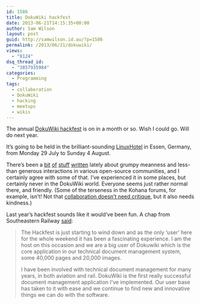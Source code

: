 ```yaml
---
id: 1586
title: DokuWiki hackfest
date: 2013-06-21T14:15:35+00:00
author: Sam Wilson
layout: post
guid: http://samwilson.id.au/?p=1586
permalink: /2013/06/21/dokuwiki/
views:
  - "8124"
dsq_thread_id:
  - "3857935984"
categories:
  - Programming
tags:
  - collaboration
  - DokuWiki
  - hacking
  - meetups
  - wikis
---
```

The annual [DokuWiki hackfest](https://www.dokuwiki.org/devel:hackfest) is on in a month or so. Wish I could go. Will do next year.

It’s going to be held in the brilliant-sounding [LinuxHotel](http://www.linuxhotel.de/) in Essen, Germany, from Monday 29 July to Sunday 4 August.

There’s been a [bit](http://news.slashdot.org/story/13/06/18/2049242/kwin-maintainer-fanboys-and-trolls-are-the-cancer-killing-free-software "Slashdot: Fanboys and Trolls Are the Cancer Killing Free Software") [of](http://blog.martin-graesslin.com/blog/2013/06/fanboys-in-free-software/ "Martin Gräßlin, KWin maintainer") [stuff](http://www.wptavern.com/bad-attitudes-are-not-welcome "Bad Attitudes Are Not Welcome, by Jeffro on June 20, 2013") [written](http://wpdaily.co/attitude-adjustment/) lately about grumpy meanness and less-than generous interactions in various open-source communities, and I certainly agree with some of that. I’ve experienced it in some places, but certainly never in the DokuWiki world. Everyone seems just rather normal there, and friendly. (Some of the terseness in the Kohana forums, for example, isn’t! Not that [collaboration doesn’t need critique](http://8bit.io/collaboration-without-critique-is-dead/), but it also needs kindness.)

Last year’s hackfest sounds like it would’ve been fun. A chap from Southeastern Railway [said](https://forum.dokuwiki.org/post/33273 "A post on the DokuWiki forum"):

<blockquote cite="https://forum.dokuwiki.org/post/33273">
  <p>
    The Hackfest is just starting to wind down and as the only ‘user’ here for the whole weekend it has been a fascinating experience. I am the host on this occasion and we are a big user of Dokuwiki which is the core application in our technical document management system, some 40,000 pages and 20,000 images.
  </p>
  
  <p>
    I have been involved with technical document management for many years, in both aviation and rail. DokuWiki is the first really successful document management application I’ve implemented. Our user base has taken to it with ease and we continue to find new and innovative things we can do with the software.
  </p>
</blockquote>